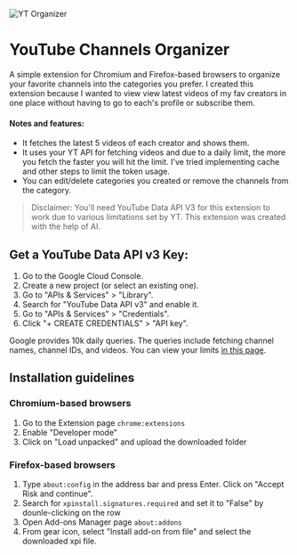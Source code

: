 ![YT Organizer](https://github.com/user-attachments/assets/215bb2a1-5748-43a2-b2ba-3add74f17d31)

# YouTube Channels Organizer
A simple extension for Chromium and Firefox-based browsers to organize your favorite channels into the categories you prefer. 
I created this extension because I wanted to view view latest videos of my fav creators in one place without having to go to each's profile or subscribe them. 

#### Notes and features:
- It fetches the latest 5 videos of each creator and shows them.
- It uses your YT API for fetching videos and due to a daily limit, the more you fetch the faster you will hit the limit. I've tried implementing cache and other steps to limit the token usage.
- You can edit/delete categories you created or remove the channels from the category. 


> Disclaimer: You'll need YouTube Data API V3 for this extension to work due to various limitations set by YT. This extension was created with the help of AI.


## Get a YouTube Data API v3 Key:
1. Go to the Google Cloud Console.
2. Create a new project (or select an existing one).
3. Go to "APIs & Services" > "Library".
4. Search for "YouTube Data API v3" and enable it.
5. Go to "APIs & Services" > "Credentials".
6. Click "+ CREATE CREDENTIALS" > "API key".

Google provides 10k daily queries. The queries include fetching channel names, channel IDs, and videos. You can view your limits [in this page](https://console.cloud.google.com/apis/api/youtube.googleapis.com/quotas).

## Installation guidelines

### Chromium-based browsers
1. Go to the Extension page `chrome:extensions`
2. Enable "Developer mode"
3. Click on "Load unpacked" and upload the downloaded folder

### Firefox-based browsers
1. Type `about:config` in the address bar and press Enter. Click on "Accept Risk and continue".
2. Search for `xpinstall.signatures.required` and set it to "False" by dounle-clicking on the row
3. Open Add-ons Manager page `about:addons`
4. From gear icon, select "Install add-on from file" and select the downloaded xpi file.

